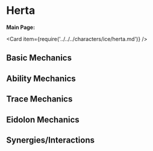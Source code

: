 # Herta

**Main Page:**

<Card item={require('../../../characters/ice/herta.md')} />

## Basic Mechanics

## Ability Mechanics

## Trace Mechanics

## Eidolon Mechanics

## Synergies/Interactions
